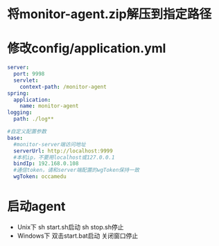 # 将monitor-agent.zip解压到指定路径

# 修改config/application.yml
```yaml
server:
  port: 9998
  servlet:
    context-path: /monitor-agent
spring:
  application:
    name: monitor-agent
logging:
  path: ./log**

#自定义配置参数
base:
  #monitor-server端访问地址
  serverUrl: http://localhost:9999
  #本机ip，不要用localhost或127.0.0.1
  bindIp: 192.168.0.108
  #通信token，请和server端配置的wgToken保持一致
  wgToken: occamedu
```

# 启动agent
- Unix下 sh start.sh启动 sh stop.sh停止
- Windows下 双击start.bat启动 关闭窗口停止